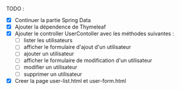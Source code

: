 TODO :
- [x] Continuer la partie Spring Data
- [x] Ajouter la dépendence de Thymeleaf
- [x] Ajouter le controller UserContoller avec les méthodes suivantes :
    - [ ] lister les utilisateurs
    - [ ] afficher le formulaire d'ajout d'un utilisateur
    - [ ] ajouter un utilisateur
    - [ ] afficher le formulaire de modification d'un utilisateur
    - [ ] modifier un utilisateur
    - [ ] supprimer un utilisateur
- [x] Creer la page user-list.html et user-form.html